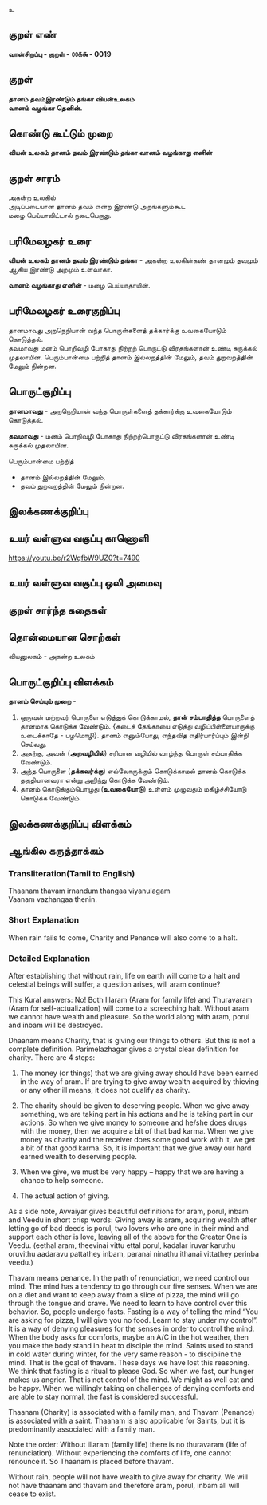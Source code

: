 உ

## குறள் எண் 

**வான்சிறப்பு - குறள் - ௦௦௧௯ - 0019** 

## குறள் 

**தானம் தவம்இரண்டும் தங்கா வியன்உலகம்  
வானம் வழங்கா தெனின்.**  

## கொண்டு கூட்டும் முறை

**வியன் உலகம் தானம் தவம் இரண்டும் தங்கா வானம் வழங்காது எனின்**  

## குறள் சாரம் 

அகன்ற உலகில்  
அடிப்படையான தானம் தவம் என்ற இரண்டு அறங்களும்கூட  
மழை பெய்யாவிட்டால் நடைபெறாது.  

## பரிமேலழகர் உரை

**வியன் உலகம் தானம் தவம் இரண்டும் தங்கா** - அகன்ற உலகின்கண் தானமும் தவமும் ஆகிய இரண்டு அறமும் உளவாகா.  

**வானம் வழங்காது எனின்** - மழை பெய்யாதாயின்.	

## பரிமேலழகர் உரைகுறிப்பு   

தானமாவது அறநெறியான் வந்த பொருள்களைத் தக்கார்க்கு உவகையோடும் கொடுத்தல்.  
தவமாவது மனம் பொறிவழி போகாது நிற்றற் பொருட்டு விரதங்களான் உண்டி சுருக்கல் முதலாயின. 
பெரும்பான்மை பற்றித் தானம் இல்லறத்தின் மேலும், தவம் துறவறத்தின் மேலும் நின்றன.  

## பொருட்குறிப்பு 

**தானமாவது** -  அறநெறியான் வந்த பொருள்களைத் தக்கார்க்கு உவகையோடும் கொடுத்தல்.  

**தவமாவது** -  மனம் பொறிவழி போகாது நிற்றற்பொருட்டு விரதங்களான் உண்டி சுருக்கல் முதலாயின.  

பெரும்பான்மை பற்றித்  
* தானம் இல்லறத்தின் மேலும்,  
* தவம் துறவறத்தின் மேலும் நின்றன.	 

## இலக்கணக்குறிப்பு  


## உயர் வள்ளுவ வகுப்பு காணொளி

https://youtu.be/r2WqfbW9UZ0?t=7490

## உயர் வள்ளுவ வகுப்பு ஒலி அமைவு 

 
## குறள் சார்ந்த கதைகள் 


## தொன்மையான சொற்கள்

வியனுலகம் - அகன்ற உலகம் 

## பொருட்குறிப்பு விளக்கம்

**தானம் செய்யும் முறை** -  
1. ஒருவன் மற்றவர் பொருளை எடுத்துக் கொடுக்காமல், **தான் சம்பாதித்த** பொருளைத் தானமாக கொடுக்க வேண்டும். {கடைத் தேங்காயை எடுத்து வழிப்பிள்ளையாருக்கு உடைக்காதே - பழமொழி}. தானம் எனும்போது, எந்தவித எதிர்பார்ப்பும் இன்றி செய்வது. 
2. அதற்கு, அவன் (**அறவழியில்**) சரியான வழியில் வாழ்ந்து பொருள் சம்பாதிக்க வேண்டும்.  
3. அந்த பொருளை (**தக்கவர்க்கு**) எல்லோருக்கும் கொடுக்காமல் தானம் கொடுக்க தகுதியானவரா என்று அறிந்து கொடுக்க வேண்டும்.
4. தானம் கொடுக்கும்பொழுது (**உவகையோடு**) உள்ளம் முழுவதும் மகிழ்ச்சியோடு கொடுக்க வேண்டும்.  

## இலக்கணக்குறிப்பு விளக்கம்


## ஆங்கில கருத்தாக்கம் 

### Transliteration(Tamil to English)  
Thaanam thavam irnandum thangaa viyanulagam  
Vaanam vazhangaa thenin.  

### Short Explanation  
When rain fails to come, Charity and Penance will also come to a halt.  

### Detailed Explanation 
After establishing that without rain, life on earth will come to a halt and celestial beings will suffer, a question arises, will aram continue?  

This Kural answers: No! Both Illaram (Aram for family life) and Thuravaram (Aram for self-actualization) will come to a screeching halt. Without aram we cannot have wealth and pleasure. So the world along with aram, porul and inbam will be destroyed.  

Dhaanam means Charity, that is giving our things to others. But this is not a complete definition. Parimelazhagar gives a crystal clear definition for charity. There are 4 steps:  

1.   The money (or things) that we are giving away should have been earned in the way of aram. If are trying to give away wealth acquired by thieving or any other ill means, it does not qualify as charity.  

2.   The charity should be given to deserving people. When we give away something, we are taking part in his actions and he is taking part in our actions. So when we give money to someone and he/she does drugs with the money, then we acquire a bit of that bad karma. When we give money as charity and the receiver does some good work with it, we get a bit of that good karma. So, it is important that we give away our hard earned wealth to deserving people.  

3.   When we give, we must be very happy – happy that we are having a chance to help someone.  

4.   The actual action of giving.  

As a side note, Avvaiyar gives beautiful definitions for aram, porul, inbam and Veedu in short crisp words: Giving away is aram, acquiring wealth after letting go of bad deeds is porul, two lovers who are one in their mind and support each other is love, leaving all of the above for the Greater One is Veedu. (eethal aram, theevinai vittu ettal porul, kadalar iruvar karuthu oruvithu aadaravu pattathey inbam, paranai ninathu ithanai vittathey perinba veedu.)  

Thavam means penance. In the path of renunciation, we need control our mind. The mind has a tendency to go through our five senses. When we are on a diet and want to keep away from a slice of pizza, the mind will go through the tongue and crave. We need to learn to have control over this behavior. So, people undergo fasts. Fasting is a way of telling the mind “You are asking for pizza, I will give you no food. Learn to stay under my control”. It is a way of denying pleasures for the senses in order to control the mind. When the body asks for comforts, maybe an A/C in the hot weather, then you make the body stand in heat to disciple the mind. Saints used to stand in cold water during winter, for the very same reason - to discipline the mind. That is the goal of thavam. These days we have lost this reasoning. We think that fasting is a ritual to please God. So when we fast, our hunger makes us angrier. That is not control of the mind. We might as well eat and be happy. When we willingly taking on challenges of denying comforts and are able to stay normal, the fast is considered successful.   

Thaanam (Charity) is associated with a family man, and Thavam (Penance) is associated with a saint. Thaanam is also applicable for Saints, but it is predominantly associated with a family man.  

Note the order: Without illaram (family life) there is no thuravaram (life of renunciation). Without experiencing the comforts of life, one cannot renounce it. So Thaanam is placed before thavam.  

Without rain, people will not have wealth to give away for charity. We will not have thaanam and thavam and therefore aram, porul, inbam all will cease to exist.  
